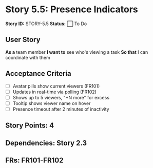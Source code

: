 # Story 5.5: Presence Indicators

**Story ID:** STORY-5.5
**Status:** ⬜ To Do

## User Story
**As a** team member
**I want to** see who's viewing a task
**So that** I can coordinate with them

## Acceptance Criteria
- [ ] Avatar pills show current viewers (FR101)
- [ ] Updates in real-time via polling (FR102)
- [ ] Shows up to 5 viewers, "+N more" for excess
- [ ] Tooltip shows viewer name on hover
- [ ] Presence timeout after 2 minutes of inactivity

## Story Points: 4
## Dependencies: Story 2.3
## FRs: FR101-FR102
